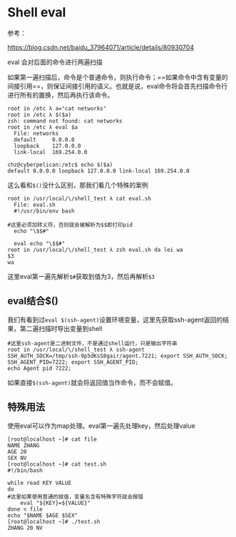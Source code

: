 # Shell eval

参考：

https://blog.csdn.net/baidu_37964071/article/details/80930704

eval 会对后面的命令进行两遍扫描

如果第一遍扫描后，命令是个普通命令，则执行命令；==如果命令中含有变量的间接引用==，则保证间接引用的语义。也就是说，eval命令将会首先扫描命令行进行所有的置换，然后再执行该命令。

```
root in /etc λ a="cat networks"                                                  root in /etc λ $($a)
zsh: command not found: cat networks                                           
root in /etc λ eval $a
  File: networks
  default     0.0.0.0
  loopback    127.0.0.0
  link-local  169.254.0.0
  
chz@cyberpelican:/etc$ echo $($a)
default 0.0.0.0 loopback 127.0.0.0 link-local 169.254.0.0

```

这么看和`$()`没什么区别，那我们看几个特殊的案例

```
root in /usr/local/\/shell_test λ cat eval.sh 
  File: eval.sh
  #!/usr/bin/env bash
  
#这里必须加转义符，否则就会被解析为$$即打印pid
  echo "\$$#"
  
  eval echo "\$$#"
root in /usr/local/\/shell_test λ zsh eval.sh da lei wa
$3
wa

```

这里eval第一遍先解析`$#`获取到值为3，然后再解析`$3`

## eval结合$()

我们有看到过`eval $(ssh-agent)`设置环境变量，这里先获取ssh-agent返回的结果，第二遍扫描时导出变量到shell

```
#这里ssh-agent是二进制文件，不是通过shell运行，只是输出字符串
root in /usr/local/\/shell_test λ ssh-agent
SSH_AUTH_SOCK=/tmp/ssh-9p5dKsS8gair/agent.7221; export SSH_AUTH_SOCK;
SSH_AGENT_PID=7222; export SSH_AGENT_PID;
echo Agent pid 7222;
```

如果直接`$(ssh-agent)`就会将返回值当作命令，而不会赋值。

## 特殊用法

使用eval可以作为map处理。eval第一遍先处理key，然后处理value

```
[root@localhost ~]# cat file
NAME ZHANG
AGE 20
SEX NV
[root@localhost ~]# cat test.sh
#!/bin/bash

while read KEY VALUE
do
#这里如果使用普通的赋值，变量名含有特殊字符就会报错
    eval "${KEY}=${VALUE}"
done < file
echo "$NAME $AGE $SEX"
[root@localhost ~]# ./test.sh
ZHANG 20 NV
```

